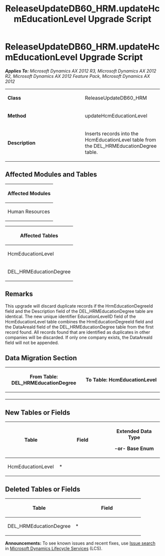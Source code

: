 ﻿---
title: ReleaseUpdateDB60_HRM.updateHcmEducationLevel Upgrade Script
TOCTitle: ReleaseUpdateDB60_HRM.updateHcmEducationLevel Upgrade Script
ms:assetid: 7f97c28c-0fa7-908e-12b0-a5cc933f2618
ms:mtpsurl: https://msdn.microsoft.com/en-us/library/JJ685880(v=AX.60)
ms:contentKeyID: 49709334
ms.date: 05/18/2015
mtps_version: v=AX.60
---

# ReleaseUpdateDB60\_HRM.updateHcmEducationLevel Upgrade Script 


_**Applies To:** Microsoft Dynamics AX 2012 R3, Microsoft Dynamics AX 2012 R2, Microsoft Dynamics AX 2012 Feature Pack, Microsoft Dynamics AX 2012_

<table>
<colgroup>
<col style="width: 50%" />
<col style="width: 50%" />
</colgroup>
<tbody>
<tr class="odd">
<td><p><strong>Class</strong></p></td>
<td><p>ReleaseUpdateDB60_HRM</p></td>
</tr>
<tr class="even">
<td><p><strong>Method</strong></p></td>
<td><p>updateHcmEducationLevel</p></td>
</tr>
<tr class="odd">
<td><p><strong>Description</strong></p></td>
<td><p>Inserts records into the HcmEducationLevel table from the DEL_HRMEducationDegree table.</p></td>
</tr>
</tbody>
</table>


## Affected Modules and Tables

<table>
<colgroup>
<col style="width: 100%" />
</colgroup>
<thead>
<tr class="header">
<th><p>Affected Modules</p></th>
</tr>
</thead>
<tbody>
<tr class="odd">
<td><p>Human Resources</p></td>
</tr>
</tbody>
</table>


<table>
<colgroup>
<col style="width: 100%" />
</colgroup>
<thead>
<tr class="header">
<th><p>Affected Tables</p></th>
</tr>
</thead>
<tbody>
<tr class="odd">
<td><p>HcmEducationLevel</p></td>
</tr>
<tr class="even">
<td><p>DEL_HRMEducationDegree</p></td>
</tr>
</tbody>
</table>


## Remarks

This upgrade will discard duplicate records if the HrmEducationDegreeId field and the Description field of the DEL\_HRMEducationDegree table are identical. The new unique identifier EducationLevelID field of the HcmEducationLevel table combines the HrmEducationDegreeId field and the DataAreaId field of the DEL\_HRMEducationDegree table from the first record found. All records found that are identified as duplicates in other companies will be discarded. If only one company exists, the DataAreaId field will not be appended.

## Data Migration Section

<table>
<colgroup>
<col style="width: 50%" />
<col style="width: 50%" />
</colgroup>
<thead>
<tr class="header">
<th><p>From Table: DEL_HRMEducationDegree</p></th>
<th><p>To Table: HcmEducationLevel</p></th>
</tr>
</thead>
<tbody>
<tr class="odd">
<td><p></p></td>
<td><p></p></td>
</tr>
</tbody>
</table>


## New Tables or Fields

<table>
<colgroup>
<col style="width: 33%" />
<col style="width: 33%" />
<col style="width: 33%" />
</colgroup>
<thead>
<tr class="header">
<th><p>Table</p></th>
<th><p>Field</p></th>
<th><p>Extended Data Type</p>
<p>-or- Base Enum</p></th>
</tr>
</thead>
<tbody>
<tr class="odd">
<td><p>HcmEducationLevel</p></td>
<td><p>*</p></td>
<td><p></p></td>
</tr>
</tbody>
</table>


## Deleted Tables or Fields

<table>
<colgroup>
<col style="width: 50%" />
<col style="width: 50%" />
</colgroup>
<thead>
<tr class="header">
<th><p>Table</p></th>
<th><p>Field</p></th>
</tr>
</thead>
<tbody>
<tr class="odd">
<td><p>DEL_HRMEducationDegree</p></td>
<td><p>*</p></td>
</tr>
</tbody>
</table>

  
**Announcements:** To see known issues and recent fixes, use [Issue search](http://go.microsoft.com/fwlink/?linkid=389258) in [Microsoft Dynamics Lifecycle Services](http://go.microsoft.com/fwlink/?linkid=306505) (LCS).

